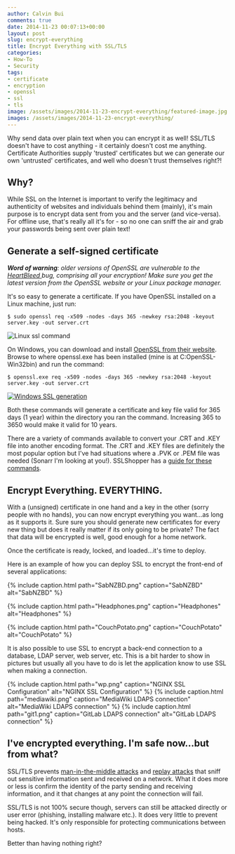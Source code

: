 ```yaml
---
author: Calvin Bui
comments: true
date: 2014-11-23 00:07:13+00:00
layout: post
slug: encrypt-everything
title: Encrypt Everything with SSL/TLS
categories:
- How-To
- Security
tags:
- certificate
- encryption
- openssl
- ssl
- tls
image: /assets/images/2014-11-23-encrypt-everything/featured-image.jpg 
images: /assets/images/2014-11-23-encrypt-everything/
---
```


Why send data over plain text when you can encrypt it as well! SSL/TLS doesn't have to cost anything - it certainly doesn't cost me anything. Certificate Authorities supply 'trusted' certificates but we can generate our own 'untrusted' certificates, and well who doesn't trust themselves right?!

<!-- more -->

## Why?

While SSL on the Internet is important to verify the legitimacy and authenticity of websites and individuals behind them (mainly), it's main purpose is to encrypt data sent from you and the server (and vice-versa). For offline use, that's really all it's for - so no one can sniff the air and grab your passwords being sent over plain text!

## Generate a self-signed certificate

_**Word of warning**: older versions of OpenSSL are vulnerable to the [HeartBleed ](http://heartbleed.com/)bug, comprising all your encryption! Make sure you get the latest version from the OpenSSL website or your Linux package manager._

It's so easy to generate a certificate. If you have OpenSSL installed on a Linux machine, just run:

```terminal
$ sudo openssl req -x509 -nodes -days 365 -newkey rsa:2048 -keyout server.key -out server.crt
```    

![Linux ssl command]({{page.images}}capture4.png)

On Windows, you can download and install [OpenSSL from their website](https://www.openssl.org/). Browse to where openssl.exe has been installed (mine is at C:OpenSSL-Win32bin) and run the command:

```terminal    
$ openssl.exe req -x509 -nodes -days 365 -newkey rsa:2048 -keyout server.key -out server.crt
```

[![Windows SSL generation]({{page.images}}capture3.png)]({{page.images}}capture3.png)

Both these commands will generate a certificate and key file valid for 365 days (1 year) within the directory you ran the command. Increasing 365 to 3650 would make it valid for 10 years.

There are a variety of commands available to convert your .CRT and .KEY file into another encoding format. The .CRT and .KEY files are definitely the most popular option but I've had situations where a .PVK or .PEM file was needed (Sonarr I'm looking at you!). SSLShopper has a [guide for these commands](https://www.sslshopper.com/article-most-common-openssl-commands.html).

## Encrypt Everything. EVERYTHING.

With a (unsigned) certificate in one hand and a key in the other (sorry people with no hands), you can now encrypt everything you want...as long as it supports it. Sure sure you should generate new certificates for every new thing but does it really matter if its only going to be private? The fact that data will be encrypted is well, good enough for a home network.

Once the certificate is ready, locked, and loaded...it's time to deploy.

Here is an example of how you can deploy SSL to encrypt the front-end of several applications:

{% include caption.html path="SabNZBD.png" caption="SabNZBD" alt="SabNZBD" %}

{% include caption.html path="Headphones.png" caption="Headphones" alt="Headphones" %}

{% include caption.html path="CouchPotato.png" caption="CouchPotato" alt="CouchPotato" %}

It is also possible to use SSL to encrypt a back-end connection to a database, LDAP server, web server, etc. This is a bit harder to show in pictures but usually all you have to do is let the application know to use SSL when making a connection.

{% include caption.html path="wp.png" caption="NGINX SSL Configuration" alt="NGINX SSL Configuration" %}
{% include caption.html path="mediawiki.png" caption="MediaWiki LDAPS connection" alt="MediaWiki LDAPS connection" %}
{% include caption.html path="git1.png" caption="GitLab LDAPS connection" alt="GitLab LDAPS connection" %}

## I've encrypted everything. I'm safe now...but from what?

SSL/TLS prevents [man-in-the-middle attacks](http://en.wikipedia.org/wiki/Man-in-the-middle_attack) and [replay attacks](http://en.wikipedia.org/wiki/Replay_attack) that sniff out sensitive information sent and received on a network. What it does more or less is confirm the identity of the party sending and receiving information, and it that changes at any point the connection will fail.

SSL/TLS is not 100% secure though, servers can still be attacked directly or user error (phishing, installing malware etc.). It does very little to prevent being hacked. It's only responsible for protecting communications between hosts.

Better than having nothing right?
